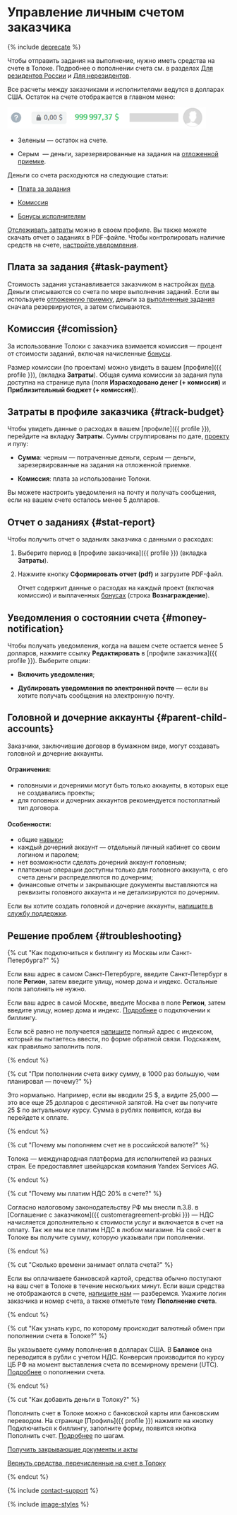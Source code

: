 # Управление личным счетом заказчика

{% include [deprecate](../../_includes/deprecate.md) %}

Чтобы отправить задания на выполнение, нужно иметь средства на счете в Толоке. Подробнее о пополнении счета см. в разделах [Для резидентов России](refill-russia.md) и [Для нерезидентов](refill.md).

Все расчеты между заказчиками и исполнителями ведутся в долларах США. Остаток на счете отображается в главном меню:

![](../_images/other/balance-ru.png)

- Зеленым — остаток на счете.

- Серым  — деньги, зарезервированные на задания на [отложенной приемке](../../glossary.md#assignment-review).

Деньги со счета расходуются на следующие статьи:

- [Плата за задания](#task-payment)

- [Комиссия](#comission)

- [Бонусы исполнителям](bonus.md)

[Отслеживать затраты](#track-budget) можно в своем профиле. Вы также можете скачать отчет о заданиях в PDF-файле. Чтобы контролировать наличие средств на счете, [настройте уведомления](#money-notification).

## Плата за задания {#task-payment}

Стоимость задания устанавливается заказчиком в настройках [пула](../../glossary.md#pool). Деньги списываются со счета по мере выполнения заданий. Если вы используете [отложенную приемку](accept.md), деньги за [выполненные задания](../../glossary.md#completed-tasks) сначала резервируются, а затем списываются.

## Комиссия {#comission}

За использование Толоки с заказчика взимается комиссия — процент от стоимости заданий, включая начисленные [бонусы](bonus.md).

Размер комиссии (по проектам) можно увидеть в вашем [профиле]({{ profile }}), (вкладка **Затраты**). Общая сумма комиссии за задания пула доступна на странице пула (поля **Израсходовано денег (+ комиссия)** и **Приблизительный бюджет (+ комиссия)**).

## Затраты в профиле заказчика {#track-budget}

Чтобы увидеть данные о расходах в вашем [профиле]({{ profile }}), перейдите на вкладку **Затраты**. Суммы сгруппированы по дате, [проекту](../../glossary.md#project) и пулу:

- **Сумма**: черным — потраченные деньги, серым — деньги, зарезервированные на задания на отложенной приемке.

- **Комиссия**: плата за использование Толоки.

Вы можете настроить уведомления на почту и получать сообщения, если на вашем счете осталось менее 5 долларов.

## Отчет о заданиях {#stat-report}

Чтобы получить отчет о заданиях заказчика с данными о расходах:

1. Выберите период в [профиле заказчика]({{ profile }}) (вкладка **Затраты**).

1. Нажмите кнопку **Сформировать отчет (pdf)** и загрузите PDF-файл.

    Отчет содержит данные о расходах на каждый проект (включая комиссию) и выплаченных [бонусах](../../glossary.md#reward) (строка **Вознаграждение**).

## Уведомления о состоянии счета {#money-notification}

Чтобы получать уведомления, когда на вашем счете остается менее 5 долларов, нажмите ссылку **Редактировать** в [профиле заказчика]({{ profile }}). Выберите опции:

- **Включить уведомления**;

- **Дублировать уведомления по электронной почте** — если вы хотите получать сообщения на электронную почту.

## Головной и дочерние аккаунты {#parent-child-accounts}

Заказчики, заключившие договор в бумажном виде, могут создавать головной и дочерние аккаунты.

#### Ограничения:

- головными и дочерними могут быть только аккаунты, в которых еще не создавались проекты;
- для головных и дочерних аккаунтов рекомендуется постоплатный тип договора.

#### Особенности:

- общие [навыки](../../glossary.md#skill);
- каждый дочерний аккаунт — отдельный личный кабинет со своим логином и паролем;
- нет возможности сделать дочерний аккаунт головным;
- платежные операции доступны только для головного аккаунта, с его счета деньги распределяются по дочерним;
- финансовые отчеты и закрывающие документы выставляются на реквизиты головного аккаунта и не детализируются по дочерним.

Если вы хотите создать головной и дочерние аккаунты, [напишите в службу поддержки](../troubleshooting/support.md#new).

## Решение проблем {#troubleshooting}

{% cut "Как подключиться к биллингу из Москвы или Санкт-Петербурга?" %}

Если ваш адрес в самом Санкт-Петербурге, введите Санкт-Петербург в поле **Регион**, затем введите улицу, номер дома и индекс. Остальные поля заполнять не нужно.

Если ваш адрес в самой Москве, введите Москва в поле **Регион**, затем введите улицу, номер дома и индекс. [Подробнее](refill-russia.md#step-by-step) о подключении к биллингу.

Если всё равно не получается [напишите](../troubleshooting/troubleshooting.md) полный адрес с индексом, который вы пытаетесь ввести, по форме обратной связи. Подскажем, как правильно заполнить поля.

{% endcut %}

{% cut "При пополнении счета вижу сумму, в 1000 раз большую, чем планировал — почему?" %}

Это нормально. Например, если вы вводили 25 \$, а видите 25,000 — это все еще 25 долларов с десятичной запятой. На счет вы получите 25 \$ по актуальному курсу. Сумма в рублях появится, когда вы перейдете к оплате.

{% endcut %}

{% cut "Почему мы пополняем счет не в российской валюте?" %}

Толока — международная платформа для исполнителей из разных стран. Ее предоставляет швейцарская компания Yandex Services AG.

{% endcut %}

{% cut "Почему мы платим НДС 20% в счете?" %}

Согласно налоговому законодательству РФ мы внесли п.3.8. в [Соглашение с заказчиком]({{ customeragreement-probki }}) — НДС начисляется дополнительно к стоимости услуг и включается в счет на оплату. Так же мы все платим НДС в любом магазине. На свой счет в Толоке вы получите сумму, которую указывали при пополнении.

{% endcut %}

{% cut "Сколько времени занимает оплата счета?" %}

Если вы оплачиваете банковской картой, средства обычно поступают на ваш счет в Толоке в течение нескольких минут. Если ваши средства не отображаются в счете, [напишите нам](../troubleshooting/support.md#help) — разберемся. Укажите логин заказчика и номер счета, а также отметьте тему **Пополнение счета**.

{% endcut %}

{% cut "Как узнать курс, по которому происходит валютный обмен при пополнении счета в Толоке?" %}

Вы указываете сумму пополнения в долларах США. В **Балансе** она переводится в рубли с учетом НДС. Конверсия производится по курсу ЦБ РФ на момент выставления счета по всемирному времени (UTC). [Подробнее](refill-russia.md) о пополнении счета.

{% endcut %}

{% cut "Как добавить деньги в Толоку?" %}

Пополнить счет в Толоке можно с банковской карты или банковским переводом. На странице [Профиль]({{ profile }}) нажмите на кнопку Подключиться к биллингу, заполните форму, появится кнопка Пополнить счет. [Подробнее](refill-russia.md#step-by-step) по шагам.

[Получить закрывающие документы и акты](../troubleshooting/support.md#feedback_g3b_vj3_qjb)

[Вернуть средства, перечисленные на счет в Толоку](../troubleshooting/support.md#feedback_khw_wc3_qjb)

{% endcut %}

{% include [contact-support](../_includes/contact-support.md) %}

{% include [image-styles](../../../_includes/image-styles-internal.md) %}